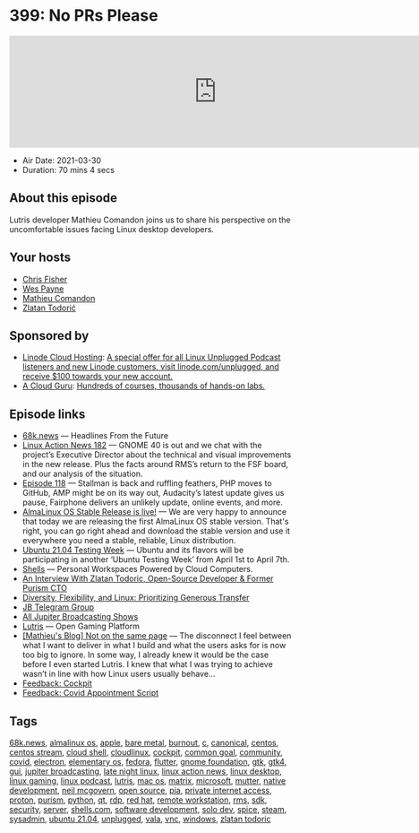 # 399: No PRs Please

<iframe src="https://player.fireside.fm/v2/RUkczH-V+bqj6JAEQ?theme=dark" width="740" height="200" frameborder="0" scrolling="no"></iframe>

* Air Date: 2021-03-30
* Duration: 70 mins 4 secs

## About this episode

Lutris developer Mathieu Comandon joins us to share his perspective on the uncomfortable issues facing Linux desktop developers.

## Your hosts
* [Chris Fisher](https://linuxunplugged.com/hosts/chrislas)
* [Wes Payne](https://linuxunplugged.com/hosts/wes)
* [Mathieu Comandon](https://linuxunplugged.com/guests/mathieucomandon)
* [Zlatan Todorić](https://linuxunplugged.com/guests/zlatantodoric)

## Sponsored by

  * [Linode Cloud Hosting](https://linode.com/unplugged): [A special offer for all Linux Unplugged Podcast listeners and new Linode customers, visit linode.com/unplugged, and receive $100 towards your new account. ](https://linode.com/unplugged)
  * [A Cloud Guru](https://acloudguru.com): [Hundreds of courses, thousands of hands-on labs.](https://acloudguru.com)



## Episode links

  * [68k.news](http://68k.news/ "68k.news") — Headlines From the Future
  * [Linux Action News 182](https://linuxactionnews.com/182 "Linux Action News 182") — GNOME 40 is out and we chat with the project’s Executive Director about the technical and visual improvements in the new release. Plus the facts around RMS’s return to the FSF board, and our analysis of the situation.
  * [Episode 118](https://latenightlinux.com/late-night-linux-episode-118/ "Episode 118") — Stallman is back and ruffling feathers, PHP moves to GitHub, AMP might be on its way out, Audacity’s latest update gives us pause, Fairphone delivers an unlikely update, online events, and more.
  * [AlmaLinux OS Stable Release is live!](https://almalinux.org/blog/almalinux-os-stable-release-is-live/ "AlmaLinux OS Stable Release is live!") — We are very happy to announce that today we are releasing the first AlmaLinux OS stable version. That's right, you can go right ahead and download the stable version and use it everywhere you need a stable, reliable, Linux distribution.
  * [Ubuntu 21.04 Testing Week](https://discourse.ubuntu.com/t/ubuntu-21-04-testing-week/21519 "Ubuntu 21.04 Testing Week") — Ubuntu and its flavors will be participating in another ‘Ubuntu Testing Week’ from April 1st to April 7th.
  * [Shells](https://www.shells.com/l/en-US/ "Shells") — Personal Workspaces Powered by Cloud Computers.
  * [An Interview With Zlatan Todoric, Open-Source Developer & Former Purism CTO](https://www.phoronix.com/scan.php?page=news_item&px=Zlatan-Todoric-Interview "An Interview With Zlatan Todoric, Open-Source Developer & Former Purism CTO")
  * [Diversity, Flexibility, and Linux: Prioritizing Generous Transfer](https://www.linode.com/blog/networking/diversity-flexibility-and-linux-prioritizing-generous-transfer/ "Diversity, Flexibility, and Linux: Prioritizing Generous Transfer")
  * [JB Telegram Group](http://jupiterbroadcasting.com/telegram "JB Telegram Group")
  * [All Jupiter Broadcasting Shows](https://feed.jupiter.zone/allshows "All Jupiter Broadcasting Shows")
  * [Lutris](https://lutris.net/ "Lutris") — Open Gaming Platform
  * [[Mathieu's Blog] Not on the same page](http://mathieu.comandon.org/not-on-the-same-page "\[Mathieu's Blog\] Not on the same page") — The disconnect I feel between what I want to deliver in what I build and what the users asks for is now too big to ignore. In some way, I already knew it would be the case before I even started Lutris. I knew that what I was trying to achieve wasn’t in line with how Linux users usually behave…
  * [Feedback: Cockpit](https://slexy.org/view/s21sqd4tJ3 "Feedback: Cockpit")
  * [Feedback: Covid Appointment Script](https://slexy.org/view/s21AhbBYxJ "Feedback: Covid Appointment Script")



## Tags

[68k.news](https://linuxunplugged.com/tags/68k.news), [almalinux os](https://linuxunplugged.com/tags/almalinux%20os), [apple](https://linuxunplugged.com/tags/apple), [bare metal](https://linuxunplugged.com/tags/bare%20metal), [burnout](https://linuxunplugged.com/tags/burnout), [c](https://linuxunplugged.com/tags/c), [canonical](https://linuxunplugged.com/tags/canonical), [centos](https://linuxunplugged.com/tags/centos), [centos stream](https://linuxunplugged.com/tags/centos%20stream), [cloud shell](https://linuxunplugged.com/tags/cloud%20shell), [cloudlinux](https://linuxunplugged.com/tags/cloudlinux), [cockpit](https://linuxunplugged.com/tags/cockpit), [common goal](https://linuxunplugged.com/tags/common%20goal), [community](https://linuxunplugged.com/tags/community), [covid](https://linuxunplugged.com/tags/covid), [electron](https://linuxunplugged.com/tags/electron), [elementary os](https://linuxunplugged.com/tags/elementary%20os), [fedora](https://linuxunplugged.com/tags/fedora), [flutter](https://linuxunplugged.com/tags/flutter), [gnome foundation](https://linuxunplugged.com/tags/gnome%20foundation), [gtk](https://linuxunplugged.com/tags/gtk), [gtk4](https://linuxunplugged.com/tags/gtk4), [gui](https://linuxunplugged.com/tags/gui), [jupiter broadcasting](https://linuxunplugged.com/tags/jupiter%20broadcasting), [late night linux](https://linuxunplugged.com/tags/late%20night%20linux), [linux action news](https://linuxunplugged.com/tags/linux%20action%20news), [linux desktop](https://linuxunplugged.com/tags/linux%20desktop), [linux gaming](https://linuxunplugged.com/tags/linux%20gaming), [linux podcast](https://linuxunplugged.com/tags/linux%20podcast), [lutris](https://linuxunplugged.com/tags/lutris), [mac os](https://linuxunplugged.com/tags/mac%20os), [matrix](https://linuxunplugged.com/tags/matrix), [microsoft](https://linuxunplugged.com/tags/microsoft), [mutter](https://linuxunplugged.com/tags/mutter), [native development](https://linuxunplugged.com/tags/native%20development), [neil mcgovern](https://linuxunplugged.com/tags/neil%20mcgovern), [open source](https://linuxunplugged.com/tags/open%20source), [pia](https://linuxunplugged.com/tags/pia), [private internet access](https://linuxunplugged.com/tags/private%20internet%20access), [proton](https://linuxunplugged.com/tags/proton), [purism](https://linuxunplugged.com/tags/purism), [python](https://linuxunplugged.com/tags/python), [qt](https://linuxunplugged.com/tags/qt), [rdp](https://linuxunplugged.com/tags/rdp), [red hat](https://linuxunplugged.com/tags/red%20hat), [remote workstation](https://linuxunplugged.com/tags/remote%20workstation), [rms](https://linuxunplugged.com/tags/rms), [sdk](https://linuxunplugged.com/tags/sdk), [security](https://linuxunplugged.com/tags/security), [server](https://linuxunplugged.com/tags/server), [shells.com](https://linuxunplugged.com/tags/shells.com), [software development](https://linuxunplugged.com/tags/software%20development), [solo dev](https://linuxunplugged.com/tags/solo%20dev), [spice](https://linuxunplugged.com/tags/spice), [steam](https://linuxunplugged.com/tags/steam), [sysadmin](https://linuxunplugged.com/tags/sysadmin), [ubuntu 21.04](https://linuxunplugged.com/tags/ubuntu%2021.04), [unplugged](https://linuxunplugged.com/tags/unplugged), [vala](https://linuxunplugged.com/tags/vala), [vnc](https://linuxunplugged.com/tags/vnc), [windows](https://linuxunplugged.com/tags/windows), [zlatan todoric](https://linuxunplugged.com/tags/zlatan%20todoric)